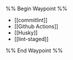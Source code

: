 %% Begin Waypoint %%
- [[commitlint]]
- [[Github Actions]]
- [[Husky]]
- [[lint-staged]]

%% End Waypoint %%

